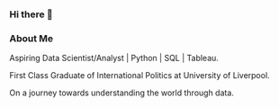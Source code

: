 ### Hi there 👋

### About Me 

Aspiring Data Scientist/Analyst | Python | SQL | Tableau.

First Class Graduate of International Politics at University of Liverpool.

On a journey towards understanding the world through data.





